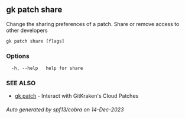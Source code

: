## gk patch share

Change the sharing preferences of a patch. Share or remove access to other developers

```
gk patch share [flags]
```

### Options

```
  -h, --help   help for share
```

### SEE ALSO

* [gk patch](gk_patch.md)	 - Interact with GitKraken's Cloud Patches

###### Auto generated by spf13/cobra on 14-Dec-2023
